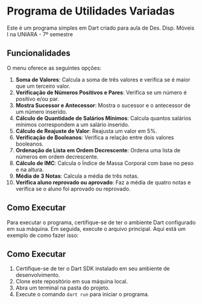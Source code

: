 # Programa de Utilidades Variadas

Este é um programa simples em Dart criado para aula de Des. Disp. Móveis I na UNIARA - 7º semestre 

## Funcionalidades

O menu oferece as seguintes opções:

1. **Soma de Valores**: Calcula a soma de três valores e verifica se é maior que um terceiro valor.
2. **Verificação de Números Positivos e Pares**: Verifica se um número é positivo e/ou par.
3. **Mostra Sucessor e Antecessor**: Mostra o sucessor e o antecessor de um número inserido.
4. **Cálculo de Quantidade de Salários Mínimos**: Calcula quantos salários mínimos correspondem a um salário inserido.
5. **Cálculo de Reajuste de Valor**: Reajusta um valor em 5%.
6. **Verificação de Booleanos**: Verifica a relação entre dois valores booleanos.
7. **Ordenação de Lista em Ordem Decrescente**: Ordena uma lista de números em ordem decrescente.
8. **Cálculo de IMC**: Calcula o Índice de Massa Corporal com base no peso e na altura.
9. **Média de 3 Notas**: Calcula a média de três notas.
10. **Verifica aluno reprovado ou aprovado**: Faz a média de quatro notas e verifica se o aluno foi aprovado ou reprovado.

## Como Executar

Para executar o programa, certifique-se de ter o ambiente Dart configurado em sua máquina. Em seguida, execute o arquivo principal. Aqui está um exemplo de como fazer isso:

## Como Executar

1. Certifique-se de ter o Dart SDK instalado em seu ambiente de desenvolvimento.
2. Clone este repositório em sua máquina local.
3. Abra um terminal na pasta do projeto.
4. Execute o comando `dart run` para iniciar o programa.
